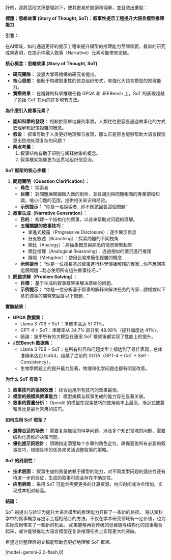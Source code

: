 好的，我將這段文稿整理如下，使其更易於閱讀和理解，並且突出重點：

**標題：思維故事 (Story of Thought, SoT)：叙事性提示工程提升大語言模型推理能力**

**引言：**

在AI領域，如何通過更好的提示工程來提升模型的推理能力至關重要。最新的研究成果表明，在提示中融入敘事（Narrative）元素可能帶來突破。

**核心概念：思維故事 (Story of Thought, SoT)**

*   **研究團隊：** 波恩大學等機構的研究者提出。
*   **核心思想：** 借助于构建叙事性的信息组织形式，來強化大語言模型的推理能力。
*   **實際效果：** 在複雜的科學推理任務 GPQA 和 JEEBench 上，SoT 的表現超越了包括 CoT 在內的許多現有方法。

**為什麼引入敘事元素？**

*   **認知科學的發現：** 相較於簡單地羅列事實，人類往往更容易通過故事化的方式去理解和記憶複雜的概念。
*   **假设：** 叙事有助于人类更好地理解与推理，那么它是否也能够帮助大语言模型更出色地处理复杂的问题？
*   **两点考量：**
    1.  叙事结构有助于识别与阐释抽象的概念。
    2.  叙事框架能够更为连贯地组织信息流。

**SoT 框架的核心步驟：**

1.  **問題闡明（Question Clarification）：**
    *   **角色：** 探索者
    *   **目標：** 對問題展開細緻入微的剖析，並且識別與問題相關的專業領域知識，缩小问题的范围，提供相关知识和经验。
    *   **示例提示：** “你是一名探索者...你不應該回答這個問題”
2.  **敘事生成（Narrative Generation）：**
    *   **目的：** 构建一个结构化的叙事，以此来帮助对问题的理解。
    *   **五種關鍵的敘事技巧：**
        *   漸進式披露（Progressive Disclosure）：逐步展示信息
        *   分支敘述（Branching）：探索問題的不同視角
        *   類比（Analogy）：將抽象概念與熟悉的情景聯繫起來
        *   類比推理（Analogical Reasoning）：通過相似的情況進行推理
        *   隱喻（Metaphor）：使用比喻來簡化複雜的概念
    *   **示例提示：** “你是一位擅長基於敘事進行科學傳播解釋的專家...你不應回答這個問題...務必使用所有這些敘事技巧...”
3.  **問題求解（Problem Solving）：**
    *   **目標：** 基于生成的叙事框架来解决原始的问题。
    *   **示例提示：** “你是一位分析基于叙事的解释来解决任务的专家...請根據以下基於敘事的闡釋來回答以下問題...”

**實驗結果：**

*   **GPQA 数据集：**
    *   Llama 3 70B + SoT：準確率高达 51.01%。
    *   GPT-4 + SoT：準確率从 34.7% 跃升到 48.98%（提升幅度达 41%）。
    *   結論：幾乎所有的大模型在運用 SoT 框架後都实现了性能上的提升。
*   **JEEBench 数据集：**
    *   Llama 3 70B + SoT：在所有科目和问题类型上都达到了最佳表现，总体准确率达到 0.453，超越了之前的 SOTA（GPT-4 + CoT + Self - Consistency）。
    *   生物學問題上的提升最为显著，物理和化学问题也都有明显改善。

**为什么 SoT 有效？**

1.  **敘事技巧的協同效應：** 综合运用所有技巧的效果最佳。
2.  **模型的規模與敘事能力：** 模型規模与叙事生成的能力存在显著关联。
3.  **敘事的質量分析：** OpenAI 的模型在叙事技巧的使用频率上最高，渐近式披露和类比是最为常用的技巧。

**如何应用 SoT 框架？**

*   **選擇合适的场景：** 需要复杂推理的科学问题、涉及多个知识领域的问题、需要结构化思维的决策问题。
*   **優化提示詞設計：** 明确指定清楚每个步骤的角色定位，确保涵盖所有必要的叙事技巧，根据具体的任务来灵活调整叙事的策略。

**SoT 的局限性：**

*   **技术层面：** 叙事生成的质量依赖于模型的能力，对不同类型问题的适应性还有待进一步的验证，生成的叙事可能会存在不确定性。
*   **应用层面：** 采用 SoT 可能会需要更多的计算资源，响应时间或许会增加，实现成本相对较高。

**結論：**

SoT 的提出与验证为提升大语言模型的推理能力开辟了一条新的路径。 将认知科学中的叙事概念与提示工程相结合的方法，不仅在学术研究领域有一定价值，也为实际应用带来了一些新的机会。 如果能够再将传统的思维链与结构化的叙事融合起来，或许能够推动大语言模型在复杂推理任务上实现更大的突破。

希望这份整理后的文稿能帮助您更好地理解 SoT 框架。

[model=gemini-2.0-flash,0]
